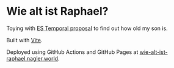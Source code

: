 # Wie alt ist Raphael?

Toying with [ES Temporal proposal](https://tc39.es/proposal-temporal/docs/) to find out how old my son is.

Built with [Vite](https://vitejs.dev).

Deployed using GitHub Actions and GitHub Pages at [wie-alt-ist-raphael.nagler.world](https://wie-alt-ist-raphael.nagler.world/).